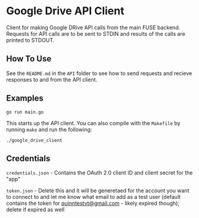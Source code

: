 # Google Drive API Client
Client for making Google DRive API calls from the main FUSE backend. Requests for API calls are to be sent to STDIN and results of the calls are printed to STDOUT.

## How To Use

See the `README.md` in the `API` folder to see how to send requests and recieve responses to and from the API client.
    
## Examples

`go run main.go`

This starts up the API client. You can also compile with the `Makefile` by running `make` and run the following:

`./google_drive_client`

## Credentials

`credentials.json` - Contains the OAuth 2.0 client ID and client secret for the "app"

`token.json` - Delete this and it will be generetaed for the account you want to connect to and let me know what email to add as a test user (default contains the token for quinntestvt@gmail.com - likely expired though); delete if expired as well

